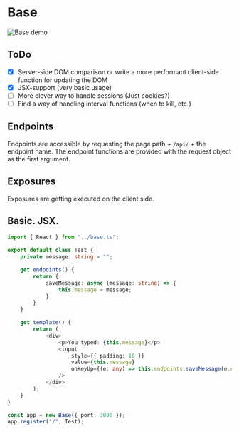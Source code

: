 # Base

![Base demo](https://i.imgur.com/zJQnjoM.gif)

## ToDo
- [x] Server-side DOM comparison or write a more performant client-side function for updating the DOM
- [x] JSX-support (very basic usage)
- [ ] More clever way to handle sessions (Just cookies?)
- [ ] Find a way of handling interval functions (when to kill, etc.)

## Endpoints
Endpoints are accessible by requesting the page path + `/api/` + the endpoint name.
The endpoint functions are provided with the request object as the first argument.

## Exposures
Exposures are getting executed on the client side.

## Basic. JSX.
```typescript
import { React } from "../base.ts";

export default class Test {
    private message: string = "";

    get endpoints() {
        return {
            saveMessage: async (message: string) => {
                this.message = message;
            }
        }
    }

    get template() {
        return (
            <div>
                <p>You typed: {this.message}</p>
                <input
                    style={{ padding: 10 }}
                    value={this.message} 
                    onKeyUp={(e: any) => this.endpoints.saveMessage(e.currentTarget.value)}
                />
            </div>
        );
    }
}

const app = new Base({ port: 3000 });
app.register("/", Test);
```
